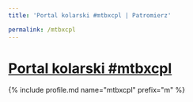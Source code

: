 ```yaml
---
title: 'Portal kolarski #mtbxcpl | Patromierz'

permalink: /mtbxcpl
---
```


# [Portal kolarski #mtbxcpl](https://patronite.pl/mtbxcpl)

{% include profile.md name="mtbxcpl" prefix="m" %}
